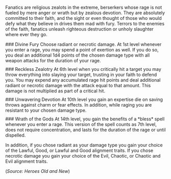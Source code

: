 Fanatics are religious zealots in the extreme, berserkers whose rage is not fueled by mere anger or wrath but by zealous devotion.  They are absolutely committed to their faith, and the sight or even thought of those who would defy what they believe in drives them mad with fury.  Terrors to the enemies of the faith, fanatics unleash righteous destruction or unholy slaughter where ever they go.
<div style='margin-top:10px'></div>
### Divine Fury
Choose radiant or necrotic damage.  At 1st level whenever you enter a rage, you may spend a point of exertion as well.  If you do so, you deal an additional 1d4 points of the chosen damage type with all weapon attacks for the duration of your rage.
<div style='margin-top:10px'></div>
### Reckless Zealotry
At 6th level when you critically hit a target you may throw everything into slaying your target, trusting in your faith to defend you.  You may expend any accumulated rage hit points and deal additional radiant or necrotic damage with the attack equal to that amount.  This damage is not multiplied as part of a critical hit.
<div style='margin-top:10px'></div>
### Unwavering Devotion
At 10th level you gain an expertise die on saving throws against charm or fear effects.  In addition, while raging you are resistant to your chosen damage type.
<div style='margin-top:10px'></div>
### Wrath of the Gods
At 14th level, you gain the benefits of a *bless* spell whenever you enter a rage. This version of the spell counts as 7th level, does not require concentration, and lasts for the duration of the rage or until dispelled.

In addition, if you chose radiant as your damage type you gain your choice of the Lawful, Good, or Lawful and Good alignment traits. If you chose necrotic damage you gain your choice of the Evil, Chaotic, or Chaotic and Evil alignment traits.

(*Source: Heroes Old and New*)